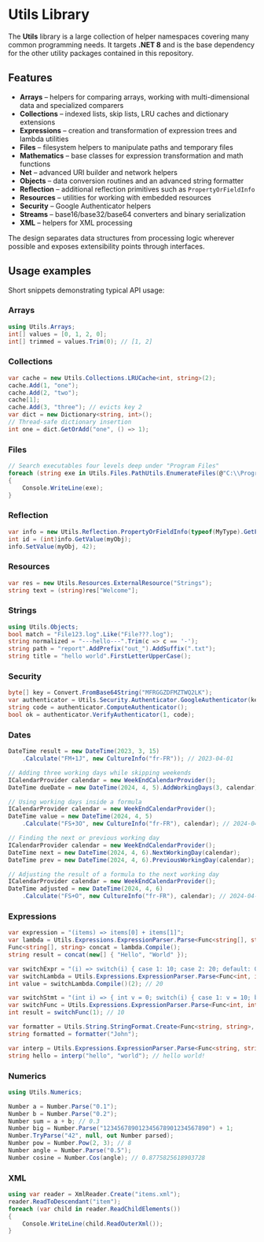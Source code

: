 # Utils Library

The **Utils** library is a large collection of helper namespaces covering many common programming needs.
It targets **.NET 8** and is the base dependency for the other utility packages contained in this repository.

## Features

- **Arrays** – helpers for comparing arrays, working with multi-dimensional data and specialized comparers
- **Collections** – indexed lists, skip lists, LRU caches and dictionary extensions
- **Expressions** – creation and transformation of expression trees and lambda utilities
- **Files** – filesystem helpers to manipulate paths and temporary files
- **Mathematics** – base classes for expression transformation and math functions
- **Net** – advanced URI builder and network helpers
- **Objects** – data conversion routines and an advanced string formatter
- **Reflection** – additional reflection primitives such as `PropertyOrFieldInfo`
- **Resources** – utilities for working with embedded resources
- **Security** – Google Authenticator helpers
- **Streams** – base16/base32/base64 converters and binary serialization
- **XML** – helpers for XML processing

The design separates data structures from processing logic wherever possible and exposes extensibility points through interfaces.

## Usage examples

Short snippets demonstrating typical API usage:

### Arrays
```csharp
using Utils.Arrays;
int[] values = [0, 1, 2, 0];
int[] trimmed = values.Trim(0); // [1, 2]
```

### Collections
```csharp
var cache = new Utils.Collections.LRUCache<int, string>(2);
cache.Add(1, "one");
cache.Add(2, "two");
cache[1];
cache.Add(3, "three"); // evicts key 2
var dict = new Dictionary<string, int>();
// Thread-safe dictionary insertion
int one = dict.GetOrAdd("one", () => 1);
```

### Files
```csharp
// Search executables four levels deep under "Program Files"
foreach (string exe in Utils.Files.PathUtils.EnumerateFiles(@"C:\\Program Files\\*\\*\\*\\*.exe"))
{
    Console.WriteLine(exe);
}
```

### Reflection
```csharp
var info = new Utils.Reflection.PropertyOrFieldInfo(typeof(MyType).GetField("Id"));
int id = (int)info.GetValue(myObj);
info.SetValue(myObj, 42);
```

### Resources
```csharp
var res = new Utils.Resources.ExternalResource("Strings");
string text = (string)res["Welcome"];
```

### Strings
```csharp
using Utils.Objects;
bool match = "File123.log".Like("File???.log");
string normalized = "---hello---".Trim(c => c == '-');
string path = "report".AddPrefix("out_").AddSuffix(".txt");
string title = "hello world".FirstLetterUpperCase();
```

### Security
```csharp
byte[] key = Convert.FromBase64String("MFRGGZDFMZTWQ2LK");
var authenticator = Utils.Security.Authenticator.GoogleAuthenticator(key);
string code = authenticator.ComputeAuthenticator();
bool ok = authenticator.VerifyAuthenticator(1, code);
```

### Dates
```csharp
DateTime result = new DateTime(2023, 3, 15)
    .Calculate("FM+1J", new CultureInfo("fr-FR")); // 2023-04-01
```
```csharp
// Adding three working days while skipping weekends
ICalendarProvider calendar = new WeekEndCalendarProvider();
DateTime dueDate = new DateTime(2024, 4, 5).AddWorkingDays(3, calendar); // 2024-04-10
```
```csharp
// Using working days inside a formula
ICalendarProvider calendar = new WeekEndCalendarProvider();
DateTime value = new DateTime(2024, 4, 5)
    .Calculate("FS+3O", new CultureInfo("fr-FR"), calendar); // 2024-04-10
```
```csharp
// Finding the next or previous working day
ICalendarProvider calendar = new WeekEndCalendarProvider();
DateTime next = new DateTime(2024, 4, 6).NextWorkingDay(calendar);     // 2024-04-08
DateTime prev = new DateTime(2024, 4, 6).PreviousWorkingDay(calendar); // 2024-04-05
```
```csharp
// Adjusting the result of a formula to the next working day
ICalendarProvider calendar = new WeekEndCalendarProvider();
DateTime adjusted = new DateTime(2024, 4, 6)
    .Calculate("FS+O", new CultureInfo("fr-FR"), calendar); // 2024-04-08
```

### Expressions
```csharp
var expression = "(items) => items[0] + items[1]";
var lambda = Utils.Expressions.ExpressionParser.Parse<Func<string[], string>>(expression);
Func<string[], string> concat = lambda.Compile();
string result = concat(new[] { "Hello", "World" });
```
```csharp
var switchExpr = "(i) => switch(i) { case 1: 10; case 2: 20; default: 0; }";
var switchLambda = Utils.Expressions.ExpressionParser.Parse<Func<int, int>>(switchExpr);
int value = switchLambda.Compile()(2); // 20
```
```csharp
var switchStmt = "(int i) => { int v = 0; switch(i) { case 1: v = 10; break; case 2: v = 20; break; default: v = 0; break; } return v; }";
var switchFunc = Utils.Expressions.ExpressionParser.Parse<Func<int, int>>(switchStmt).Compile();
int result = switchFunc(1); // 10
```
```csharp
var formatter = Utils.String.StringFormat.Create<Func<string, string>, DefaultInterpolatedStringHandler>("Name: {name}", "name");
string formatted = formatter("John");
```
```csharp
var interp = Utils.Expressions.ExpressionParser.Parse<Func<string, string, string>>("(a,b)=>$\"{a} {b}!\"").Compile();
string hello = interp("hello", "world"); // hello world!
```

### Numerics
```csharp
using Utils.Numerics;

Number a = Number.Parse("0.1");
Number b = Number.Parse("0.2");
Number sum = a + b; // 0.3
Number big = Number.Parse("123456789012345678901234567890") + 1;
Number.TryParse("42", null, out Number parsed);
Number pow = Number.Pow(2, 3); // 8
Number angle = Number.Parse("0.5");
Number cosine = Number.Cos(angle); // 0.8775825618903728
```

### XML
```csharp
using var reader = XmlReader.Create("items.xml");
reader.ReadToDescendant("item");
foreach (var child in reader.ReadChildElements())
{
    Console.WriteLine(child.ReadOuterXml());
}
```

